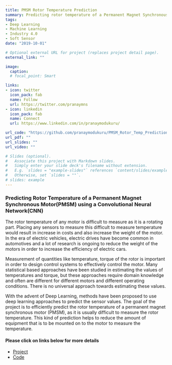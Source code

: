 ```yaml
---
title: PMSM Rotor Temperature Prediction
summary: Predicting rotor temperature of a Permanent Magnet Synchronous Motor (PMSM) with Convolutional Neural Networks.
tags:
- Deep Learning
- Machine Learning
- Industry 4.0
- Soft Sensor
date: "2019-10-01"

# Optional external URL for project (replaces project detail page).
external_link: ""

image:
  caption:
  # focal_point: Smart

links:
- icon: twitter
  icon_pack: fab
  name: Follow
  url: https://twitter.com/pranaymns
- icon: linkedin
  icon_pack: fab
  name: Connect
  url: https://www.linkedin.com/in/pranaymodukuru/

url_code: "https://github.com/pranaymodukuru/PMSM_Rotor_Temp_Prediction/blob/master/CNN_MotorTemperature_Regression.ipynb"
url_pdf: ""
url_slides: ""
url_video: ""

# Slides (optional).
#   Associate this project with Markdown slides.
#   Simply enter your slide deck's filename without extension.
#   E.g. `slides = "example-slides"` references `content/slides/example-slides.md`.
#   Otherwise, set `slides = ""`.
# slides: example
---
```


### Predicting Rotor Temperature of a Permanent Magnet Synchronous Motor(PMSM) using a Convolutional Neural Network(CNN)

The rotor temperature of any motor is difficult to measure as it is a rotating part. Placing any sensors to measure this difficult to measure temperature would result in increase in costs and also increase the weight of the motor. In the era of electric vehicles, electric drives have become common in automotives and a lot of research is ongoing to reduce the weight of the motors in order to increase the efficiency of electric cars.

Measurement of quantities like temperature, torque of the rotor is important in order to design control systems to effectively control the motor. Many statistical based approaches have been studied in estimating the values of temperatures and torque, but these approaches require domain knowledge and often are different for different motors and different operating conditions. There is no universal approach towards estimating these values.

With the advent of Deep Learning, methods have been proposed to use deep learning approaches to predict the sensor values. The goal of the project is to efficiently predict the rotor temperature of a permanent magnet synchronous motor (PMSM), as it is usually difficult to measure the rotor temperature. This kind of prediction helps to reduce the amount of equipment that is to be mounted on to the motor to measure the temperature.


#### Please click on links below for more details
* [Project](https://github.com/pranaymodukuru/PMSM_Rotor_Temp_Prediction)
* [Code](https://github.com/pranaymodukuru/PMSM_Rotor_Temp_Prediction/blob/master/CNN_MotorTemperature_Regression.ipynb)
